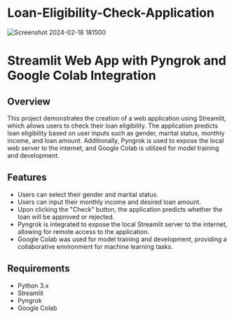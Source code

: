 # Loan-Eligibility-Check-Application


![Screenshot 2024-02-18 181500](https://github.com/riteshpat97/Loan-Eligibility-Check-Application/assets/98092866/6d107a68-92c7-47a8-a9d9-a31d6af9bcf0)
# Streamlit Web App with Pyngrok and Google Colab Integration

## Overview
This project demonstrates the creation of a web application using Streamlit, which allows users to check their loan eligibility. The application predicts loan eligibility based on user inputs such as gender, marital status, monthly income, and loan amount. Additionally, Pyngrok is used to expose the local web server to the internet, and Google Colab is utilized for model training and development.

## Features
- Users can select their gender and marital status.
- Users can input their monthly income and desired loan amount.
- Upon clicking the "Check" button, the application predicts whether the loan will be approved or rejected.
- Pyngrok is integrated to expose the local Streamlit server to the internet, allowing for remote access to the application.
- Google Colab was used for model training and development, providing a collaborative environment for machine learning tasks.

## Requirements
- Python 3.x
- Streamlit
- Pyngrok
- Google Colab
